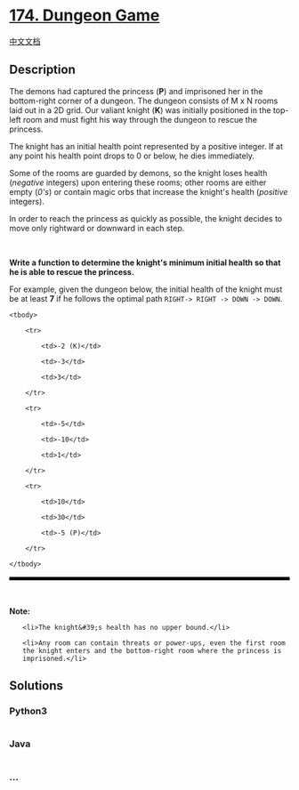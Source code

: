 # [174. Dungeon Game](https://leetcode.com/problems/dungeon-game)

[中文文档](/solution/0100-0199/0174.Dungeon%20Game/README.md)

## Description
<style type="text/css">table.dungeon, .dungeon th, .dungeon td {

  border:3px solid black;

}



 .dungeon th, .dungeon td {

    text-align: center;

    height: 70px;

    width: 70px;

}

</style>

<p>The demons had captured the princess (<strong>P</strong>) and imprisoned her in the bottom-right corner of a dungeon. The dungeon consists of M x N rooms laid out in a 2D grid. Our valiant knight (<strong>K</strong>) was initially positioned in the top-left room and must fight his way through the dungeon to rescue the princess.</p>



<p>The knight has an initial health point represented by a positive integer. If at any point his health point drops to 0 or below, he dies immediately.</p>



<p>Some of the rooms are guarded by demons, so the knight loses health (<em>negative</em> integers) upon entering these rooms; other rooms are either empty (<em>0&#39;s</em>) or contain magic orbs that increase the knight&#39;s health (<em>positive</em> integers).</p>



<p>In order to reach the princess as quickly as possible, the knight decides to move only rightward or downward in each step.</p>



<p>&nbsp;</p>



<p><strong>Write a function to determine the knight&#39;s minimum initial health so that he is able to rescue the princess.</strong></p>



<p>For example, given the dungeon below, the initial health of the knight must be at least <strong>7</strong> if he follows the optimal path <code>RIGHT-&gt; RIGHT -&gt; DOWN -&gt; DOWN</code>.</p>



<table class="dungeon">

	<tbody>

		<tr>

			<td>-2 (K)</td>

			<td>-3</td>

			<td>3</td>

		</tr>

		<tr>

			<td>-5</td>

			<td>-10</td>

			<td>1</td>

		</tr>

		<tr>

			<td>10</td>

			<td>30</td>

			<td>-5 (P)</td>

		</tr>

	</tbody>

</table>



<p>&nbsp;</p>



<p><strong>Note:</strong></p>



<ul>

	<li>The knight&#39;s health has no upper bound.</li>

	<li>Any room can contain threats or power-ups, even the first room the knight enters and the bottom-right room where the princess is imprisoned.</li>

</ul>




## Solutions


<!-- tabs:start -->

### **Python3**

```python

```

### **Java**

```java

```

### **...**
```

```

<!-- tabs:end -->
